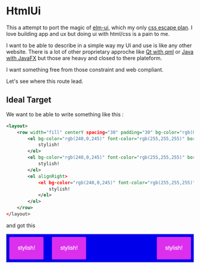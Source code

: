 # HtmlUi

This a attempt to port the magic of [elm-ui](https://package.elm-lang.org/packages/mdgriffith/elm-ui/latest/), which my only [css escape plan](https://korban.net/elm/elm-ui-guide/). I love building app and ux but doing ui with html/css is a pain to me.


I want to be able to describe in a simple way my UI and use is like any other website. There is a lot of other proprietary approche like [Qt with qml](https://doc.qt.io/qt-5/qtqml-syntax-basics.html) or [Java with JavaFX](https://github.com/gluonhq/scenebuilder/wiki/Basic-JavaFX-project-with-Scene-Builder) but those are heavy and closed to there plateform.

I want something free from those constraint and web compliant.


Let's see where this route lead.


## Ideal Target

We want to be able to write something like this :

```xml
<layout>
    <row width="fill" centerY spacing="30" padding="30" bg-color="rgb(0,0,245)">
        <el bg-color="rgb(240,0,245)" font-color="rgb(255,255,255)" border-rounded="3" padding="30">
            stylish!
        </el>
        <el bg-color="rgb(240,0,245)" font-color="rgb(255,255,255)" border-rounded="3" padding="30">
            stylish!
        </el>
        <el alignRight>
            <el bg-color="rgb(240,0,245)" font-color="rgb(255,255,255)" border-rounded="3" padding="30">
                stylish!
            </el>
        </el>
    </row>
</layout>
```

and got this

![example 1](screen/1.png)
